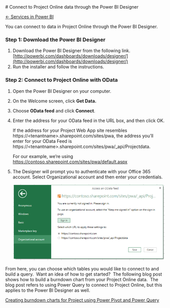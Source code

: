 <properties pageTitle="Connect to Project Online data through the Power BI Designer" description="Connect to Project Online data through the Power BI Designer" services="powerbi" documentationCenter="" authors="v-anpasi" manager="mblythe" editor=""/>
<tags ms.service="powerbi" ms.devlang="NA" ms.topic="article" ms.tgt_pltfrm="NA" ms.workload="powerbi" ms.date="06/26/2015" ms.author="v-anpasi"/>
# Connect to Project Online data through the Power BI Designer

[← Services in Power BI](https://support.powerbi.com/knowledgebase/topics/88770-services-in-power-bi)

You can connect to data in Project Online through the Power BI Designer.
### Step 1: Download the Power BI Designer

1.  Download the Power BI Designer from the following link.  
    [﻿http://powerbi.com/dashboards/downloads/designer/](http://powerbi.com/dashboards/downloads/designer/)
2.  Run the installer and follow the instructions.

### Step 2: Connect to Project Online with OData

1.  Open the Power BI Designer on your computer.
2.  On the Welcome screen, click **﻿Get Data.**﻿
3.  Choose **﻿OData feed**﻿ and click **﻿Connect**﻿.
4.  ﻿Enter the address for your OData feed in the URL box, and then click OK.  

    If the address for your Project Web App site resembles https://\<tenantname\>.sharepoint.com/sites/pwa, the address you’ll enter for your OData Feed is https://\<tenantname\>.sharepoint.com/sites/pwa/\_api/Projectdata.
    
    For our example, we’re using https://contoso.sharepoint.com/sites/pwa/default.aspx
    
5.  The Designer will prompt you to authenticate with your Office 365 account. Select Organizational account and then enter your credentials.

    ![](media/powerbi-designer-connect-to-project-online-data-through-the-designer/image.png)

From here, you can choose which tables you would like to connect to and build a query.  Want an idea of how to get started?  The following blog post shows how to build a burndown chart from your Project Online data.  The blog post refers to using Power Query to connect to Project Online, but this applies to the Power BI Designer as well.

[Creating burndown charts for Project using Power Pivot and Power Query](http://blogs.office.com/2014/03/24/creating-burndown-charts-for-project-using-power-pivot-and-power-query/)